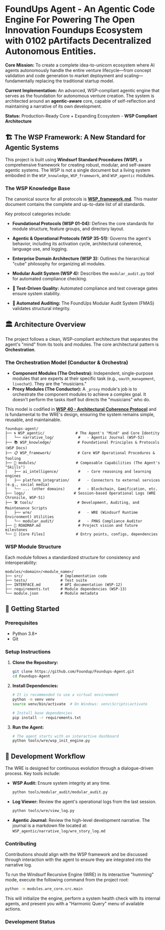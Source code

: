 # FoundUps Agent - An Agentic Code Engine For Powering The Open Innovation Foundups Ecosystem with 0102 pArtifacts Decentralized Autonomous Entities. 

**Core Mission:** To create a complete idea-to-unicorn ecosystem where AI agents autonomously handle the entire venture lifecycle—from concept validation and code generation to market deployment and scaling—fundamentally replacing the traditional startup model.

**Current Implementation:** An advanced, WSP-compliant agentic engine that serves as the foundation for autonomous venture creation. The system is architected around an **agentic-aware** core, capable of self-reflection and maintaining a narrative of its own development.

**Status:** Production-Ready Core + Expanding Ecosystem - **WSP Compliant Architecture** 

## 🏗️ The WSP Framework: A New Standard for Agentic Systems

This project is built using **Windsurf Standard Procedures (WSP)**, a comprehensive framework for creating robust, modular, and self-aware agentic systems. The WSP is not a single document but a living system embodied in the `WSP_knowledge`, `WSP_framework`, and `WSP_agentic` modules.

### The WSP Knowledge Base

The canonical source for all protocols is **[WSP_framework.md](WSP_framework/src/WSP_framework.md)**. This master document contains the complete and up-to-date list of all standards.

Key protocol categories include:
- **Foundational Protocols (WSP 01-04):** Defines the core standards for module structure, feature groups, and directory layout.
- **Agentic & Operational Protocols (WSP 35-51):** Governs the agent's behavior, including its activation cycle, architectural coherence, language use, and logging.
- **Enterprise Domain Architecture (WSP 3):** Outlines the hierarchical "cube" philosophy for organizing all modules.
- **Modular Audit System (WSP 4):** Describes the `modular_audit.py` tool for automated compliance checking.

- **🧪 Test-Driven Quality:** Automated compliance and test coverage gates ensure system stability.
- **🤖 Automated Auditing:** The FoundUps Modular Audit System (FMAS) validates structural integrity.

## 🏛️ Architecture Overview

The project follows a clean, WSP-compliant architecture that separates the agent's "mind" from its tools and modules. The core architectural pattern is **Orchestration**.

### The Orchestration Model (Conductor & Orchestra)

- **Component Modules (The Orchestra):** Independent, single-purpose modules that are experts at their specific task (e.g., `oauth_management`, `livechat`). They are the "musicians."
- **Proxy Modules (The Conductor):** A `_proxy` module's job is to orchestrate the component modules to achieve a complex goal. It doesn't perform the tasks itself but directs the "musicians" who do.

This model is codified in **[WSP 40 - Architectural Coherence Protocol](WSP_framework/src/WSP_40_Architectural_Coherence_Protocol.md)** and is fundamental to the WRE's design, ensuring the system remains simple, reusable, and maintainable.

```
foundups-agent/
├── 🌀 WSP_agentic/              # The Agent's "Mind" and Core Identity
│   └── narrative_log/           #   - Agentic Journal (WSP-52)
├── 📚 WSP_knowledge/            # Foundational Principles & Protocols (WSP Docs)
├── 📋 WSP_framework/            # Core WSP Operational Procedures & Tooling
├── 🧩 modules/                  # Composable Capabilities (The Agent's "Skills")
│   ├── ai_intelligence/         #   - Core reasoning and learning engines
│   ├── platform_integration/    #   - Connectors to external services (e.g., social media)
│   └── ... (other domains)      #   - Blockchain, Gamification, etc.
├── logs/                      # Session-based Operational Logs (WRE Chronicle, WSP-51)
├── 🛠️ tools/                    # Development, Auditing, and Maintenance Scripts
│   ├── wre/                     #   - WRE (Windsurf Runtime Environment) Utilities
│   └── modular_audit/           #   - FMAS Compliance Auditor
├── 🚀 ROADMAP.md                 # Project vision and future milestones
└── 🔧 [Core Files]              # Entry points, configs, dependencies
```

### WSP Module Structure

Each module follows a standardized structure for consistency and interoperability:

```
modules/<domain>/<module_name>/
├── src/                 # Implementation code
├── tests/               # Test suite
├── INTERFACE.md         # API documentation (WSP-12)
├── requirements.txt     # Module dependencies (WSP-13)
└── module.json          # Module metadata
```

## 🚀 Getting Started

### Prerequisites

*   Python 3.8+
*   Git

### Setup Instructions

1.  **Clone the Repository:**
    ```bash
    git clone https://github.com/Foundup/Foundups-Agent.git
    cd Foundups-Agent
    ```

2.  **Install Dependencies:**
    ```bash
    # It is recommended to use a virtual environment
    python -m venv venv
    source venv/bin/activate  # On Windows: venv\Scripts\activate
    
    # Install base dependencies
    pip install -r requirements.txt
    ```

3.  **Run the Agent:**
    ```bash
    # The agent starts with an interactive dashboard
    python tools/wre/wsp_init_engine.py
    ```

## 🔧 Development Workflow

The WRE is designed for continuous evolution through a dialogue-driven process. Key tools include:

- **WSP Audit:** Ensure system integrity at any time.
  ```bash
  python tools/modular_audit/modular_audit.py
  ```
- **Log Viewer:** Review the agent's operational logs from the last session.
  ```bash
  python tools/wre/view_log.py
  ```
- **Agentic Journal:** Review the high-level development narrative.
  The journal is a markdown file located at: `WSP_agentic/narrative_log/wre_story_log.md`

### Contributing
Contributions should align with the WSP framework and be discussed through interaction with the agent to ensure they are integrated into the narrative log.

To run the Windsurf Recursive Engine (WRE) in its interactive "humming" mode, execute the following command from the project root:

```bash
python -m modules.wre_core.src.main
```

This will initialize the engine, perform a system health check with its internal agents, and present you with a "Harmonic Query" menu of available actions.

### Development Status
